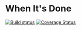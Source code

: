 # When It's Done
[![Build status](https://ci.appveyor.com/api/projects/status/nb17l5bd48fp1h67?svg=true)](https://ci.appveyor.com/project/shakuu/when-its-done)
[![Coverage Status](https://coveralls.io/repos/github/army-of-two/when-its-done/badge.svg?branch=master)](https://coveralls.io/github/army-of-two/when-its-done?branch=master)
